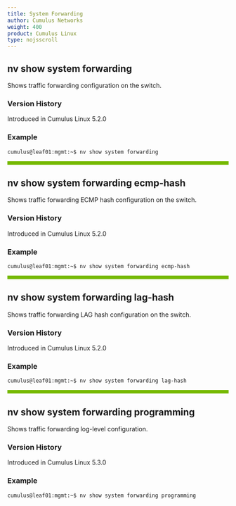 ```yaml
---
title: System Forwarding
author: Cumulus Networks
weight: 400
product: Cumulus Linux
type: nojsscroll
---
```

## nv show system forwarding

Shows traffic forwarding configuration on the switch.

### Version History

Introduced in Cumulus Linux 5.2.0

### Example

```
cumulus@leaf01:mgmt:~$ nv show system forwarding
```

<HR STYLE="BORDER: DASHED RGB(118,185,0) 1.0PX;BACKGROUND-COLOR: RGB(118,185,0);HEIGHT: 6.0PX;"/>

## nv show system forwarding ecmp-hash

Shows traffic forwarding ECMP hash configuration on the switch.

### Version History

Introduced in Cumulus Linux 5.2.0

### Example

```
cumulus@leaf01:mgmt:~$ nv show system forwarding ecmp-hash
```

<HR STYLE="BORDER: DASHED RGB(118,185,0) 1.0PX;BACKGROUND-COLOR: RGB(118,185,0);HEIGHT: 6.0PX;"/>

## nv show system forwarding lag-hash

Shows traffic forwarding LAG hash configuration on the switch.

### Version History

Introduced in Cumulus Linux 5.2.0

### Example

```
cumulus@leaf01:mgmt:~$ nv show system forwarding lag-hash
```

<HR STYLE="BORDER: DASHED RGB(118,185,0) 1.0PX;BACKGROUND-COLOR: RGB(118,185,0);HEIGHT: 6.0PX;"/>

## nv show system forwarding programming

Shows traffic forwarding log-level configuration.

### Version History

Introduced in Cumulus Linux 5.3.0

### Example

```
cumulus@leaf01:mgmt:~$ nv show system forwarding programming
```
